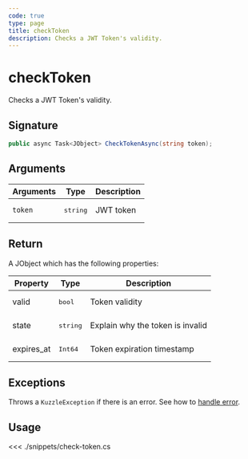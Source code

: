 ```yaml
---
code: true
type: page
title: checkToken
description: Checks a JWT Token's validity.
---
```


# checkToken

Checks a JWT Token's validity.

## Signature

```csharp
public async Task<JObject> CheckTokenAsync(string token);
```

## Arguments

| Arguments | Type              | Description |
| --------- | ----------------- | ----------- |
| `token`   | <pre>string</pre> | JWT token   |

## Return

A JObject which has the following properties:

| Property   | Type              | Description                      |
|------------|-------------------|----------------------------------|
| valid      | <pre>bool</pre>   | Token validity                   |
| state      | <pre>string</pre> | Explain why the token is invalid |
| expires_at | <pre>Int64</pre>  | Token expiration timestamp       |

## Exceptions

Throws a `KuzzleException` if there is an error. See how to [handle error](/sdk/csharp/1/essentials/error-handling).


## Usage

<<< ./snippets/check-token.cs